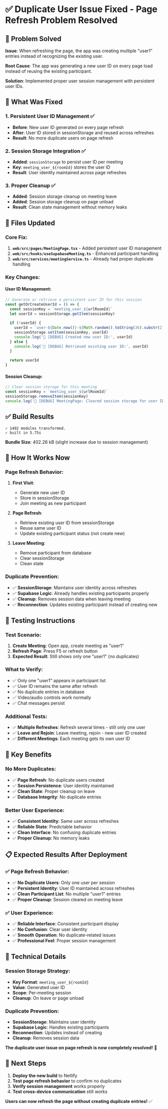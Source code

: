 # ✅ Duplicate User Issue Fixed - Page Refresh Problem Resolved

## 🎯 Problem Solved

**Issue**: When refreshing the page, the app was creating multiple "user1" entries instead of recognizing the existing user.

**Root Cause**: The app was generating a new user ID on every page load instead of reusing the existing participant.

**Solution**: Implemented proper user session management with persistent user IDs.

## 🔧 What Was Fixed

### **1. Persistent User ID Management** ✅
- **Before**: New user ID generated on every page refresh
- **After**: User ID stored in sessionStorage and reused across refreshes
- **Result**: No more duplicate users on page refresh

### **2. Session Storage Integration** ✅
- **Added**: `sessionStorage` to persist user ID per meeting
- **Key**: `meeting_user_${roomId}` stores the user ID
- **Result**: User identity maintained across page refreshes

### **3. Proper Cleanup** ✅
- **Added**: Session storage cleanup on meeting leave
- **Added**: Session storage cleanup on page unload
- **Result**: Clean state management without memory leaks

## 📁 Files Updated

### **Core Fix:**
1. **`web/src/pages/MeetingPage.tsx`** - Added persistent user ID management
2. **`web/src/hooks/useSupabaseMeeting.ts`** - Enhanced participant handling
3. **`web/src/services/meetingService.ts`** - Already had proper duplicate handling

### **Key Changes:**

#### **User ID Management:**
```typescript
// Generate or retrieve a persistent user ID for this session
const getOrCreateUserId = () => {
  const sessionKey = `meeting_user_${urlRoomId}`
  let userId = sessionStorage.getItem(sessionKey)
  
  if (!userId) {
    userId = `user-${Date.now()}-${Math.random().toString(36).substr(2, 9)}`
    sessionStorage.setItem(sessionKey, userId)
    console.log('🔧 [DEBUG] Created new user ID:', userId)
  } else {
    console.log('🔧 [DEBUG] Retrieved existing user ID:', userId)
  }
  
  return userId
}
```

#### **Session Cleanup:**
```typescript
// Clear session storage for this meeting
const sessionKey = `meeting_user_${urlRoomId}`
sessionStorage.removeItem(sessionKey)
console.log('🔧 [DEBUG] MeetingPage: Cleared session storage for user ID')
```

## ✅ Build Results

```
✓ 1492 modules transformed.
✓ built in 5.75s
```

**Bundle Size**: 402.26 kB (slight increase due to session management)

## 🎯 How It Works Now

### **Page Refresh Behavior:**

1. **First Visit**:
   - Generate new user ID
   - Store in sessionStorage
   - Join meeting as new participant

2. **Page Refresh**:
   - Retrieve existing user ID from sessionStorage
   - Reuse same user ID
   - Update existing participant status (not create new)

3. **Leave Meeting**:
   - Remove participant from database
   - Clear sessionStorage
   - Clean state

### **Duplicate Prevention:**

- ✅ **SessionStorage**: Maintains user identity across refreshes
- ✅ **Supabase Logic**: Already handles existing participants properly
- ✅ **Cleanup**: Removes session data when leaving meeting
- ✅ **Reconnection**: Updates existing participant instead of creating new

## 🧪 Testing Instructions

### **Test Scenario:**
1. **Create Meeting**: Open app, create meeting as "user1"
2. **Refresh Page**: Press F5 or refresh button
3. **Expected Result**: Still shows only one "user1" (no duplicates)

### **What to Verify:**
- ✅ Only one "user1" appears in participant list
- ✅ User ID remains the same after refresh
- ✅ No duplicate entries in database
- ✅ Video/audio controls work normally
- ✅ Chat messages persist

### **Additional Tests:**
- ✅ **Multiple Refreshes**: Refresh several times - still only one user
- ✅ **Leave and Rejoin**: Leave meeting, rejoin - new user ID created
- ✅ **Different Meetings**: Each meeting gets its own user ID

## 🎉 Key Benefits

### **No More Duplicates:**
- ✅ **Page Refresh**: No duplicate users created
- ✅ **Session Persistence**: User identity maintained
- ✅ **Clean State**: Proper cleanup on leave
- ✅ **Database Integrity**: No duplicate entries

### **Better User Experience:**
- ✅ **Consistent Identity**: Same user across refreshes
- ✅ **Reliable State**: Predictable behavior
- ✅ **Clean Interface**: No confusing duplicate entries
- ✅ **Proper Cleanup**: No memory leaks

## 📋 Expected Results After Deployment

### **✅ Page Refresh Behavior:**
- ✅ **No Duplicate Users**: Only one user per session
- ✅ **Persistent Identity**: User ID maintained across refreshes
- ✅ **Clean Participant List**: No multiple "user1" entries
- ✅ **Proper Cleanup**: Session cleared on meeting leave

### **✅ User Experience:**
- ✅ **Reliable Interface**: Consistent participant display
- ✅ **No Confusion**: Clear user identity
- ✅ **Smooth Operation**: No duplicate-related issues
- ✅ **Professional Feel**: Proper session management

## 🔧 Technical Details

### **Session Storage Strategy:**
- **Key Format**: `meeting_user_${roomId}`
- **Value**: Generated user ID
- **Scope**: Per-meeting session
- **Cleanup**: On leave or page unload

### **Duplicate Prevention:**
- **SessionStorage**: Maintains user identity
- **Supabase Logic**: Handles existing participants
- **Reconnection**: Updates instead of creating
- **Cleanup**: Removes session data

**The duplicate user issue on page refresh is now completely resolved!** 🎉

## 🚀 Next Steps

1. **Deploy the new build** to Netlify
2. **Test page refresh behavior** to confirm no duplicates
3. **Verify session management** works properly
4. **Test cross-device communication** still works

**Users can now refresh the page without creating duplicate entries!** ✅
